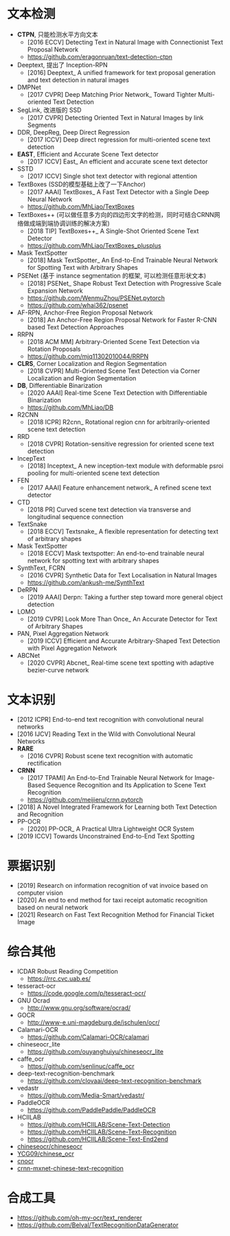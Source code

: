 # 文本检测
- **CTPN**, 只能检测水平方向文本
    - [2016 ECCV] Detecting Text in Natural Image with Connectionist Text Proposal Network
    - https://github.com/eragonruan/text-detection-ctpn
- Deeptext, 提出了 Inception-RPN
    - [2016] Deeptext_ A unified framework for text proposal generation and text detection in natural images
- DMPNet
    - [2017 CVPR] Deep Matching Prior Network_ Toward Tighter Multi-oriented Text Detection
- SegLink, 改进版的 SSD
    - [2017 CVPR] Detecting Oriented Text in Natural Images by link Segments
- DDR, DeepReg, Deep Direct Regression
    - [2017 ICCV] Deep direct regression for multi-oriented scene text detection
- **EAST**, Efficient and Accurate Scene Text detector
    - [2017 ICCV] East_ An efficient and accurate scene text detector
- SSTD
    - [2017 ICCV] Single shot text detector with regional attention
- TextBoxes (SSD的模型基础上改了一下Anchor)
    - [2017 AAAI] TextBoxes_ A Fast Text Detector with a Single Deep Neural Network
    - https://github.com/MhLiao/TextBoxes
- TextBoxes++ (可以做任意多方向的四边形文字的检测，同时可结合CRNN网络做成端到端协调训练的解决方案)
    - [2018 TIP] TextBoxes++_ A Single-Shot Oriented Scene Text Detector
    - https://github.com/MhLiao/TextBoxes_plusplus
- Mask TextSpotter
    - [2018] Mask TextSpotter_ An End-to-End Trainable Neural Network for Spotting Text with Arbitrary Shapes
- PSENet (基于 instance segmentation 的框架, 可以检测任意形状文本)
    - [2018] PSENet_ Shape Robust Text Detection with Progressive Scale Expansion Network
    - https://github.com/WenmuZhou/PSENet.pytorch
    - https://github.com/whai362/psenet
- AF-RPN, Anchor-Free Region Proposal Network
    - [2018] An Anchor-Free Region Proposal Network for Faster R-CNN based Text Detection Approaches
- RRPN
    - [2018 ACM MM] Arbitrary-Oriented Scene Text Detection via Rotation Proposals
    - https://github.com/mjq11302010044/RRPN
- **CLRS**, Corner Localization and Region Segmentation
    - [2018 CVPR] Multi-Oriented Scene Text Detection via Corner Localization and Region Segmentation
- **DB**, Differentiable Binarization
    - [2020 AAAI] Real-time Scene Text Detection with Differentiable Binarization
    - https://github.com/MhLiao/DB
- R2CNN
    - [2018 ICPR] R2cnn_ Rotational region cnn for arbitrarily-oriented scene text detection
- RRD
    - [2018 CVPR] Rotation-sensitive regression for oriented scene text detection
- IncepText
    - [2018] Inceptext_ A new inception-text module with deformable psroi pooling for multi-oriented scene text detection
- FEN
    - [2017 AAAI] Feature enhancement network_ A refined scene text detector
- CTD
    - [2018 PR] Curved scene text detection via transverse and longitudinal sequence connection
- TextSnake
    - [2018 ECCV] Textsnake_ A flexible representation for detecting text of arbitrary shapes
- Mask TextSpotter
    - [2018 ECCV] Mask textspotter: An end-to-end trainable neural network for spotting text with arbitrary shapes
- SynthText, FCRN
    - [2016 CVPR] Synthetic Data for Text Localisation in Natural Images
    - https://github.com/ankush-me/SynthText
- DeRPN
    - [2019 AAAI] Derpn: Taking a further step toward more general object detection
- LOMO
    - [2019 CVPR] Look More Than Once_ An Accurate Detector for Text of Arbitrary Shapes
- PAN, Pixel Aggregation Network
    - [2019 ICCV] Efficient and Accurate Arbitrary-Shaped Text Detection with Pixel Aggregation Network
- ABCNet
    - [2020 CVPR] Abcnet_ Real-time scene text spotting with adaptive bezier-curve network


# 文本识别
- [2012 ICPR] End-to-end text recognition with convolutional neural networks
- [2016 IJCV] Reading Text in the Wild with Convolutional Neural Networks
- **RARE**
    - [2016 CVPR] Robust scene text recognition with automatic rectification
- **CRNN**
    - [2017 TPAMI] An End-to-End Trainable Neural Network for Image-Based Sequence Recognition and Its Application to Scene Text Recognition
    - https://github.com/meijieru/crnn.pytorch
- [2018] A Novel Integrated Framework for Learning both Text Detection and Recognition
- PP-OCR
    - [2020] PP-OCR_ A Practical Ultra Lightweight OCR System
- [2019 ICCV] Towards Unconstrained End-to-End Text Spotting


# 票据识别
- [2019] Research on information recognition of vat invoice based on computer vision
- [2020] An end to end method for taxi receipt automatic recognition based on neural network
- [2021] Research on Fast Text Recognition Method for Financial Ticket Image


# 综合其他
- ICDAR Robust Reading Competition
    - https://rrc.cvc.uab.es/
- tesseract-ocr
    - https://code.google.com/p/tesseract-ocr/
- GNU Ocrad
    - http://www.gnu.org/software/ocrad/
- GOCR
    - http://www-e.uni-magdeburg.de/jschulen/ocr/
- Calamari-OCR
    - https://github.com/Calamari-OCR/calamari
- chineseocr_lite
    - https://github.com/ouyanghuiyu/chineseocr_lite
- caffe_ocr
    - https://github.com/senlinuc/caffe_ocr
- deep-text-recognition-benchmark
    - https://github.com/clovaai/deep-text-recognition-benchmark
- vedastr
    - https://github.com/Media-Smart/vedastr/
- PaddleOCR
    - https://github.com/PaddlePaddle/PaddleOCR
- HCIILAB
    - https://github.com/HCIILAB/Scene-Text-Detection
    - https://github.com/HCIILAB/Scene-Text-Recognition
    - https://github.com/HCIILAB/Scene-Text-End2end
- [chineseocr/chineseocr](https://github.com/chineseocr/chineseocr )
- [YCG09/chinese_ocr](https://github.com/YCG09/chinese_ocr )
- [cnocr](https://github.com/breezedeus/cnocr)
- [crnn-mxnet-chinese-text-recognition](https://github.com/diaomin/crnn-mxnet-chinese-text-recognition )

# 合成工具
- https://github.com/oh-my-ocr/text_renderer
- https://github.com/Belval/TextRecognitionDataGenerator



